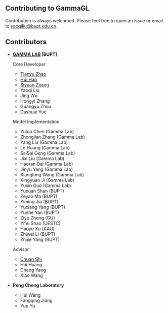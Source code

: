 ## Contributing to GammaGL

Contribution is always welcomed. Please feel free to open an issue or email to yaoqiliu@bupt.edu.cn.

## Contributors

- **[GAMMA LAB](https://github.com/BUPT-GAMMA) [BUPT]**
  
  Core Developer
  
  - [Tianyu Zhao](https://github.com/Theheavens)
  - [Hui Han](https://github.com/clearhanhui)
  - [Siyuan Zhang](https://github.com/zsy0828)
  - Yaoqi Liu
  - Jing Wu
  - Hongyi Zhang
  - Guangyu Zhou
  - Dashuai Yue
  
  Model Implementation
  
  - Yuluo Chen (Gamma Lab)
  - Zhongjian Zhang (Gamma Lab)
  - Yang Liu (Gamma Lab)
  - Le Huang (Gamma Lab)
  - SaiSai Geng (Gamma Lab)
  - Jixi Liu (Gamma Lab)
  - Haoran Dai (Gamma Lab)
  - Jinyu Yang (Gamma Lab)
  - Xianglong Wang (Gamma Lab)
  - Xingyuan Ji (Gamma Lab)
  - Yuxin Guo (Gamma Lab)
  - Yuxuan Shan (BUPT)
  - Zeyao Ma (BUPT)
  - Yiming Jia (BUPT)
  - Yuxiang Yang (BUPT)
  - Yunhe Yan (BUPT)
  - Ziyu Zheng (GU)
  - Yifei Shao (UESTC)
  - Haoyu Xu (AAU)
  - Zhiwei Li (BUPT)
  - Zhijie Yang (BUPT)
  
  Advisor
  
  - [Chuan Shi](http://shichuan.org/)
  - Hai Huang
  - Cheng Yang
  - Xiao Wang
  
- **Peng Cheng Laboratory**
  
  - Hui Wang
  - Fangqing Jiang
  - Yue Yu
